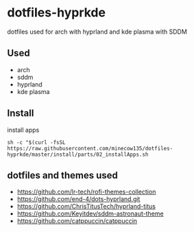 # dotfiles-hyprkde
dotfiles used for arch with hyprland and kde plasma with SDDM

## Used
- arch
- sddm
- hyprland
- kde plasma

## Install

install apps

```
sh -c "$(curl -fsSL https://raw.githubusercontent.com/minecow135/dotfiles-hyprkde/master/install/parts/02_installApps.sh
```

## dotfiles and themes used
- https://github.com/lr-tech/rofi-themes-collection
- https://github.com/end-4/dots-hyprland.git
- https://github.com/ChrisTitusTech/hyprland-titus
- https://github.com/Keyitdev/sddm-astronaut-theme
- https://github.com/catppuccin/catppuccin
